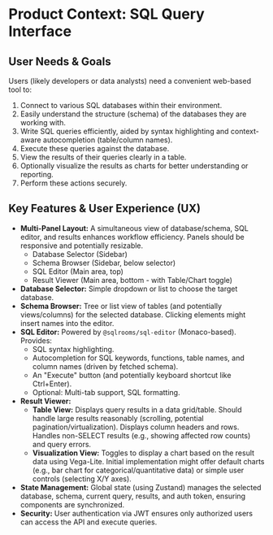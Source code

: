 # Product Context: SQL Query Interface

## User Needs & Goals

Users (likely developers or data analysts) need a convenient web-based tool to:

1.  Connect to various SQL databases within their environment.
2.  Easily understand the structure (schema) of the databases they are working with.
3.  Write SQL queries efficiently, aided by syntax highlighting and context-aware autocompletion (table/column names).
4.  Execute these queries against the database.
5.  View the results of their queries clearly in a table.
6.  Optionally visualize the results as charts for better understanding or reporting.
7.  Perform these actions securely.

## Key Features & User Experience (UX)

-   **Multi-Panel Layout:** A simultaneous view of database/schema, SQL editor, and results enhances workflow efficiency. Panels should be responsive and potentially resizable.
    -   Database Selector (Sidebar)
    -   Schema Browser (Sidebar, below selector)
    -   SQL Editor (Main area, top)
    -   Result Viewer (Main area, bottom - with Table/Chart toggle)
-   **Database Selector:** Simple dropdown or list to choose the target database.
-   **Schema Browser:** Tree or list view of tables (and potentially views/columns) for the selected database. Clicking elements might insert names into the editor.
-   **SQL Editor:** Powered by `@sqlrooms/sql-editor` (Monaco-based). Provides:
    -   SQL syntax highlighting.
    -   Autocompletion for SQL keywords, functions, table names, and column names (driven by fetched schema).
    -   An "Execute" button (and potentially keyboard shortcut like Ctrl+Enter).
    -   Optional: Multi-tab support, SQL formatting.
-   **Result Viewer:**
    -   **Table View:** Displays query results in a data grid/table. Should handle large results reasonably (scrolling, potential pagination/virtualization). Displays column headers and rows. Handles non-SELECT results (e.g., showing affected row counts) and query errors.
    -   **Visualization View:** Toggles to display a chart based on the result data using Vega-Lite. Initial implementation might offer default charts (e.g., bar chart for categorical/quantitative data) or simple user controls (selecting X/Y axes).
-   **State Management:** Global state (using Zustand) manages the selected database, schema, current query, results, and auth token, ensuring components are synchronized.
-   **Security:** User authentication via JWT ensures only authorized users can access the API and execute queries.
